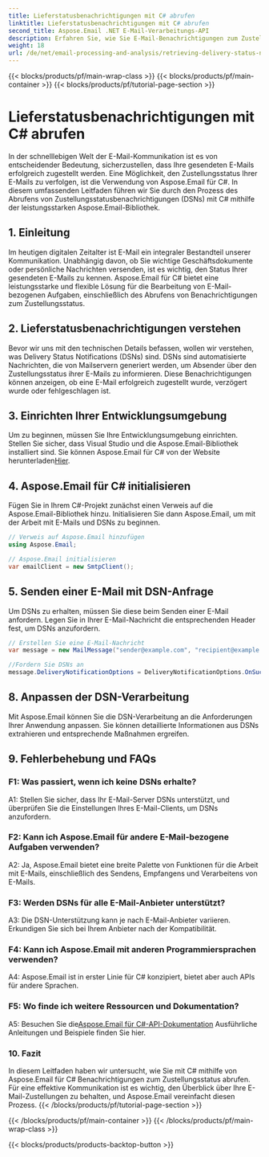 ```yaml
---
title: Lieferstatusbenachrichtigungen mit C# abrufen
linktitle: Lieferstatusbenachrichtigungen mit C# abrufen
second_title: Aspose.Email .NET E-Mail-Verarbeitungs-API
description: Erfahren Sie, wie Sie E-Mail-Benachrichtigungen zum Zustellungsstatus mit C# und Aspose.Email für .NET abrufen.
weight: 18
url: /de/net/email-processing-and-analysis/retrieving-delivery-status-notifications-with-csharp/
---
```


{{< blocks/products/pf/main-wrap-class >}}
{{< blocks/products/pf/main-container >}}
{{< blocks/products/pf/tutorial-page-section >}}

# Lieferstatusbenachrichtigungen mit C# abrufen


In der schnelllebigen Welt der E-Mail-Kommunikation ist es von entscheidender Bedeutung, sicherzustellen, dass Ihre gesendeten E-Mails erfolgreich zugestellt werden. Eine Möglichkeit, den Zustellungsstatus Ihrer E-Mails zu verfolgen, ist die Verwendung von Aspose.Email für C#. In diesem umfassenden Leitfaden führen wir Sie durch den Prozess des Abrufens von Zustellungsstatusbenachrichtigungen (DSNs) mit C# mithilfe der leistungsstarken Aspose.Email-Bibliothek.

## 1. Einleitung

Im heutigen digitalen Zeitalter ist E-Mail ein integraler Bestandteil unserer Kommunikation. Unabhängig davon, ob Sie wichtige Geschäftsdokumente oder persönliche Nachrichten versenden, ist es wichtig, den Status Ihrer gesendeten E-Mails zu kennen. Aspose.Email für C# bietet eine leistungsstarke und flexible Lösung für die Bearbeitung von E-Mail-bezogenen Aufgaben, einschließlich des Abrufens von Benachrichtigungen zum Zustellungsstatus.

## 2. Lieferstatusbenachrichtigungen verstehen

Bevor wir uns mit den technischen Details befassen, wollen wir verstehen, was Delivery Status Notifications (DSNs) sind. DSNs sind automatisierte Nachrichten, die von Mailservern generiert werden, um Absender über den Zustellungsstatus ihrer E-Mails zu informieren. Diese Benachrichtigungen können anzeigen, ob eine E-Mail erfolgreich zugestellt wurde, verzögert wurde oder fehlgeschlagen ist.

## 3. Einrichten Ihrer Entwicklungsumgebung

 Um zu beginnen, müssen Sie Ihre Entwicklungsumgebung einrichten. Stellen Sie sicher, dass Visual Studio und die Aspose.Email-Bibliothek installiert sind. Sie können Aspose.Email für C# von der Website herunterladen[Hier](https://www.aspose.com/downloads/email/net).

## 4. Aspose.Email für C# initialisieren

Fügen Sie in Ihrem C#-Projekt zunächst einen Verweis auf die Aspose.Email-Bibliothek hinzu. Initialisieren Sie dann Aspose.Email, um mit der Arbeit mit E-Mails und DSNs zu beginnen.

```csharp
// Verweis auf Aspose.Email hinzufügen
using Aspose.Email;

// Aspose.Email initialisieren
var emailClient = new SmtpClient();
```

## 5. Senden einer E-Mail mit DSN-Anfrage

Um DSNs zu erhalten, müssen Sie diese beim Senden einer E-Mail anfordern. Legen Sie in Ihrer E-Mail-Nachricht die entsprechenden Header fest, um DSNs anzufordern.

```csharp
// Erstellen Sie eine E-Mail-Nachricht
var message = new MailMessage("sender@example.com", "recipient@example.com", "Subject", "Body");

//Fordern Sie DSNs an
message.DeliveryNotificationOptions = DeliveryNotificationOptions.OnSuccess | DeliveryNotificationOptions.OnFailure;
```


## 8. Anpassen der DSN-Verarbeitung

Mit Aspose.Email können Sie die DSN-Verarbeitung an die Anforderungen Ihrer Anwendung anpassen. Sie können detaillierte Informationen aus DSNs extrahieren und entsprechende Maßnahmen ergreifen.

## 9. Fehlerbehebung und FAQs

### F1: Was passiert, wenn ich keine DSNs erhalte?
A1: Stellen Sie sicher, dass Ihr E-Mail-Server DSNs unterstützt, und überprüfen Sie die Einstellungen Ihres E-Mail-Clients, um DSNs anzufordern.

### F2: Kann ich Aspose.Email für andere E-Mail-bezogene Aufgaben verwenden?
A2: Ja, Aspose.Email bietet eine breite Palette von Funktionen für die Arbeit mit E-Mails, einschließlich des Sendens, Empfangens und Verarbeitens von E-Mails.

### F3: Werden DSNs für alle E-Mail-Anbieter unterstützt?
A3: Die DSN-Unterstützung kann je nach E-Mail-Anbieter variieren. Erkundigen Sie sich bei Ihrem Anbieter nach der Kompatibilität.

### F4: Kann ich Aspose.Email mit anderen Programmiersprachen verwenden?
A4: Aspose.Email ist in erster Linie für C# konzipiert, bietet aber auch APIs für andere Sprachen.

### F5: Wo finde ich weitere Ressourcen und Dokumentation?
 A5: Besuchen Sie die[Aspose.Email für C#-API-Dokumentation](https://reference.aspose.com/email/net/) Ausführliche Anleitungen und Beispiele finden Sie hier.

### 10. Fazit

In diesem Leitfaden haben wir untersucht, wie Sie mit C# mithilfe von Aspose.Email für C# Benachrichtigungen zum Zustellungsstatus abrufen. Für eine effektive Kommunikation ist es wichtig, den Überblick über Ihre E-Mail-Zustellungen zu behalten, und Aspose.Email vereinfacht diesen Prozess.
{{< /blocks/products/pf/tutorial-page-section >}}

{{< /blocks/products/pf/main-container >}}
{{< /blocks/products/pf/main-wrap-class >}}

{{< blocks/products/products-backtop-button >}}
